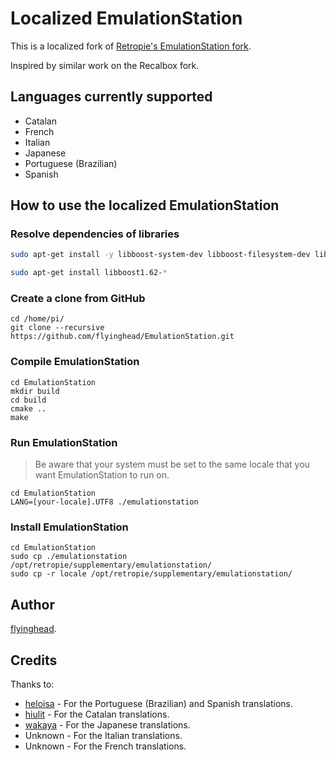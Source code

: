 # Localized EmulationStation

This is a localized fork of [Retropie's EmulationStation fork](https://github.com/RetroPie/EmulationStation).

Inspired by similar work on the Recalbox fork.

## Languages currently supported

* Catalan
* French
* Italian
* Japanese
* Portuguese (Brazilian)
* Spanish

## How to use the localized EmulationStation

### Resolve dependencies of libraries

```bash
sudo apt-get install -y libboost-system-dev libboost-filesystem-dev libboost-date-time-dev libboost-locale-dev libfreeimage-dev libfreetype6-dev libeigen3-dev libcurl4-openssl-dev libasound2-dev cmake libsdl2-dev
```

```bash
sudo apt-get install libboost1.62-*
```

### Create a clone from GitHub

```
cd /home/pi/
git clone --recursive https://github.com/flyinghead/EmulationStation.git
```

### Compile EmulationStation

```
cd EmulationStation
mkdir build
cd build
cmake ..
make
```

### Run EmulationStation

> Be aware that your system must be set to the same locale that you want EmulationStation to run on.

```
cd EmulationStation
LANG=[your-locale].UTF8 ./emulationstation
```

### Install EmulationStation

```
cd EmulationStation
sudo cp ./emulationstation /opt/retropie/supplementary/emulationstation/
sudo cp -r locale /opt/retropie/supplementary/emulationstation/
```

## Author

[flyinghead](https://github.com/flyinghead).

## Credits

Thanks to:

* [heloisa](https://github.com/heloisatech) - For the Portuguese (Brazilian) and Spanish translations.
* [hiulit](https://github.com/hiulit) - For the Catalan translations.
* [wakaya](https://retropie.org.uk/forum/user/wakaya) - For the Japanese translations.
* Unknown - For the Italian translations.
* Unknown - For the French translations.

